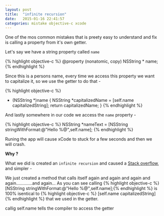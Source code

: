 ```yaml
---
layout: post
title:  "infinite recursion"
date:   2015-01-16 22:41:57
categories: mistake objective-c xcode
---
```


One of the mos common mistakes that is preety easy to understand and fix is calling a property from it's own getter.

Let's say we have a string property called `name`  

{% highlight objective-c %}
@property (nonatomic, copy) NSString * name;
{% endhighlight %}

Since this is a persons name, every time we access this property we want to capitalize it, so we use the getter to do that -

{% highlight objective-c %}
- (NSString *)name
{
    NSString *capitalizedName = [self.name capitalizedString];
    return capitalizedName;
}
{% endhighlight %}

And lastly somewhere in our code we access the `name` property -

{% highlight objective-c %}
NSString *nameText = [NSString stringWithFormat:@"Hello %@",self.name];
{% endhighlight %}

Runing the app will cause xCode to stuck for a few seconds and then we will crash.

**Why ?**

What we did is created an `infinite recursion` and caused a [Stack overflow][link-1], and simpler -

We just created a method that calls itself again and again and again and again.............and again...
As you can see calling  {% highlight objective-c %} [NSString stringWithFormat:@"Hello %@",self.name];{% endhighlight %} is 100% isentical to {% highlight objective-c %} [self.name capitalizedString]{% endhighlight %} that we used in the getter.

callig self.name tells the compiler to access the getter 



[link-1]: http://en.wikipedia.org/wiki/Stack_overflow